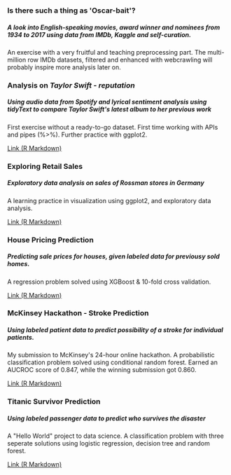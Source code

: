 ### **Is there such a thing as 'Oscar-bait'?**
##### A look into English-speaking movies, award winner and nominees from 1934 to 2017 using data from IMDb, Kaggle and self-curation.
An exercise with a very fruitful and teaching preprocessing part. The multi-million row IMDb datasets, filtered and enhanced with webcrawling will probably inspire more analysis later on.

### **Analysis on *Taylor Swift - reputation***
##### Using audio data from Spotify and lyrical sentiment analysis using *tidyText* to compare Taylor Swift's latest album to her previous work
First exercise without a ready-to-go dataset. First time working with APIs and pipes (%>%). Further practice with ggplot2.

[Link (R Markdown)](https://github.com/yildirimgoks/analyticsportfolio/blob/master/Taylor_Swift.md)

### **Exploring Retail Sales**
##### Exploratory data analysis on sales of Rossman stores in Germany
A learning practice in visualization using ggplot2, and exploratory data analysis.

[Link (R Markdown)](https://github.com/yildirimgoks/analyticsportfolio/blob/master/Retail_Prediction_RMD.md)

### **House Pricing Prediction**
##### Predicting sale prices for houses, given labeled data for previousy sold homes.
A regression problem solved using XGBoost & 10-fold cross validation.

[Link (R Markdown)](https://github.com/yildirimgoks/analyticsportfolio/blob/master/house_pricing.md)

### **McKinsey Hackathon - Stroke Prediction**
##### Using labeled patient data to predict possibility of a stroke for individual patients.
My submission to McKinsey's 24-hour online hackathon. A probabilistic classification problem solved using conditional random forest. Earned an AUCROC score of 0.847, while the winning submission got 0.860.

[Link (R Markdown)](https://github.com/yildirimgoks/analyticsportfolio/blob/master/mckinsey_healthcare.md)


### **Titanic Survivor Prediction**
##### Using labeled passenger data to predict who survives the disaster 

A "Hello World" project to data science. A classification problem with three seperate solutions using logistic regression, decision tree and random forest.

[Link (R Markdown)](https://github.com/yildirimgoks/analyticsportfolio/blob/master/titanic.md)
